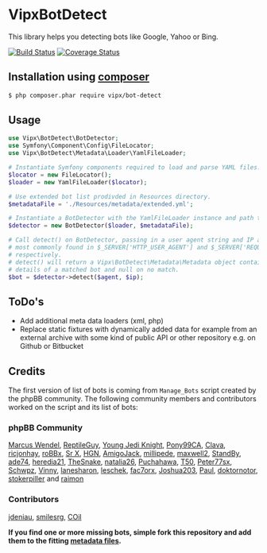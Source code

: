 # VipxBotDetect

This library helps you detecting bots like Google, Yahoo or Bing.

[![Build Status](https://secure.travis-ci.org/lennerd/vipx-bot-detect.png)](http://travis-ci.org/lennerd/vipx-bot-detect)
[![Coverage Status](https://img.shields.io/coveralls/lennerd/vipx-bot-detect.svg)](https://coveralls.io/r/lennerd/vipx-bot-detect?branch=master)

## Installation using [composer](https://getcomposer.org/)

``` bash
$ php composer.phar require vipx/bot-detect
```
## Usage

``` php
use Vipx\BotDetect\BotDetector;
use Symfony\Component\Config\FileLocator;
use Vipx\BotDetect\Metadata\Loader\YamlFileLoader;

# Instantiate Symfony components required to load and parse YAML files.
$locator = new FileLocator();
$loader = new YamlFileLoader($locator);

# Use extended bot list prodivded in Resources directory.
$metadataFile = './Resources/metadata/extended.yml';

# Instantiate a BotDetector with the YamlFileLoader instance and path to YAML.
$detector = new BotDetector($loader, $metadataFile);

# Call detect() on BotDetector, passing in a user agent string and IP address,
# most commonly found in $_SERVER['HTTP_USER_AGENT'] and $_SERVER['REQUEST_ADDR']
# respectively.
# detect() will return a Vipx\BotDetect\Metadata\Metadata object containing the 
# details of a matched bot and null on no match.
$bot = $detector->detect($agent, $ip);
```

## ToDo's

- Add additional meta data loaders (xml, php)
- Replace static fixtures with dynamically added data for example from an external archive with some kind of public API or other repository e.g. on Github or Bitbucket

## Credits

The first version of list of bots is coming from `Manage_Bots` script created by the phpBB community. The following community members and contributors worked on the script and its list of bots:

### phpBB Community
[Marcus Wendel](http://www.phpbb.com/community/memberlist.php?mode=viewprofile&u=6152), [ReptileGuy](http://www.phpbb.com/community/memberlist.php?mode=viewprofile&u=447165), [Young Jedi Knight](http://www.phpbb.com/community/memberlist.php?mode=viewprofile&u=962935), [Pony99CA](http://www.phpbb.com/community/memberlist.php?mode=viewprofile&u=143537), [Clava](http://www.phpbb.com/community/memberlist.php?mode=viewprofile&u=353237), [ricjonhay](http://www.phpbb.com/community/memberlist.php?mode=viewprofile&u=1222875), [roBBx](http://www.phpbb.com/community/memberlist.php?mode=viewprofile&u=467205), [Sr X](http://www.phpbb.com/community/memberlist.php?mode=viewprofile&u=298330), [HGN](http://www.phpbb.com/community/memberlist.php?mode=viewprofile&u=821755), [AmigoJack](http://www.phpbb.com/community/memberlist.php?mode=viewprofile&u=1289605), [millipede](http://www.phpbb.com/community/memberlist.php?mode=viewprofile&u=482675), [maxwell2](http://www.phpbb.com/community/memberlist.php?mode=viewprofile&u=951565), [StandBy](http://www.phpbb.com/community/memberlist.php?mode=viewprofile&u=1288269), [ade74](http://www.phpbb.com/community/memberlist.php?mode=viewprofile&u=1296329), [heredia21](http://www.phpbb.com/community/memberlist.php?mode=viewprofile&u=1273765), [TheSnake](http://www.phpbb.com/community/memberlist.php?mode=viewprofile&u=265871), [natalia26](http://www.phpbb.com/community/memberlist.php?mode=viewprofile&u=1287940), [Puchahawa](http://www.phpbb.com/community/memberlist.php?mode=viewprofile&u=1305487), [T50](http://www.phpbb.com/community/memberlist.php?mode=viewprofile&u=317815), [Peter77sx](http://www.phpbb.com/community/memberlist.php?mode=viewprofile&u=216463), [Schwpz](http://www.phpbb.com/community/memberlist.php?mode=viewprofile&u=61230), [Vinny](http://www.phpbb.com/community/memberlist.php?mode=viewprofile&u=1065865), [lanesharon](http://www.phpbb.com/community/memberlist.php?mode=viewprofile&u=94198), [leschek](http://www.phpbb.com/community/memberlist.php?mode=viewprofile&u=261820), [fac7orx](http://www.phpbb.com/community/memberlist.php?mode=viewprofile&u=848165), [Joshua203](http://www.phpbb.com/community/memberlist.php?mode=viewprofile&u=1047325), [Paul](http://www.phpbb.com/community/memberlist.php?mode=viewprofile&u=153860), [doktornotor](http://www.phpbb.com/community/memberlist.php?mode=viewprofile&u=1330502), [stokerpiller](http://www.phpbb.com/community/memberlist.php?mode=viewprofile&u=302443) and [raimon](http://www.phpbb.com/community/memberlist.php?mode=viewprofile&u=253197)

### Contributors
[jdeniau](https://github.com/jdeniau), [smilesrg](https://github.com/smilesrg), [COil](https://github.com/COil)

**If you find one or more missing bots, simple fork this repository and add them to the fitting [metadata files](https://github.com/lennerd/vipx-bot-detect/tree/master/Resources/metadata).**
